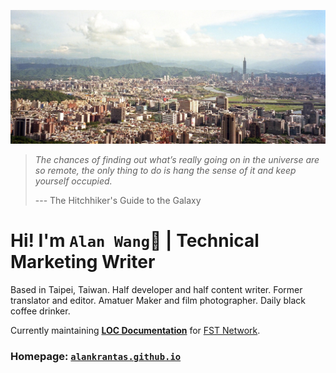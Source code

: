 ![profile](profile.jpg)

> *The chances of finding out what’s really going on in the universe are so remote, the only thing to do is hang the sense of it and keep yourself occupied.*
> 
> --- The Hitchhiker's Guide to the Galaxy

# Hi! I'm `Alan Wang`👋 | Technical Marketing Writer

Based in Taipei, Taiwan. Half developer and half content writer. Former translator and editor. Amatuer Maker and film photographer. Daily black coffee drinker.

Currently maintaining **[LOC Documentation](https://documentation.loc.fst.network/)** for [FST Network](https://www.fst.network/).

### Homepage: [`alankrantas.github.io`](https://alankrantas.github.io/)
